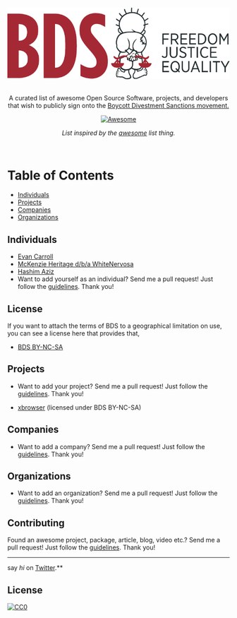 <br/>
<div align="center">
<img src="https://github.com/EvanCarroll/awesome-opensource-boycott-divestment-sanctions/raw/main/media/bds.png" alt="Boycott Divestment Sanctions (BDS)" />

</div>
<br/>
<div align="center">

A curated list of awesome Open Source Software, projects, and developers that
wish to publicly sign onto the [Boycott Divestment Sanctions
movement.](https://bdsmovement.net/)

[![Awesome](https://awesome.re/badge.svg)](https://awesome.re)

 *List inspired by the [awesome](https://github.com/sindresorhus/awesome) list thing.*

</div>
<br/>

# Table of Contents

- [Individuals](#individuals)
- [Projects](#projects)
- [Companies](#companies)
- [Organizations](#organizations)

## Individuals
* [Evan Carroll](https://github.com/EvanCarroll)
* [McKenzie Heritage d/b/a WhiteNervosa](https://github.com/WhiteNervosa)
* [Hashim Aziz](https://github.com/hashimaziz1)
* Want to add yourself as an individual? Send me a pull request! Just follow the [guidelines](/CONTRIBUTING.md). Thank you!

## License
If you want to attach the terms of BDS to a geographical limitation on use, you can see a license here that provides that,

* [BDS BY-NC-SA](/LICENSE.md)

## Projects
* Want to add your project? Send me a pull request! Just follow the [guidelines](/CONTRIBUTING.md). Thank you!

* [xbrowser](https://github.com/EvanCarroll/xbrowser) (licensed under BDS BY-NC-SA)

## Companies
* Want to add a company? Send me a pull request! Just follow the [guidelines](/CONTRIBUTING.md). Thank you!

## Organizations
* Want to add an organization? Send me a pull request! Just follow the [guidelines](/CONTRIBUTING.md). Thank you!

## Contributing
Found an awesome project, package, article, blog, video etc.? Send me a pull request! Just follow the [guidelines](/CONTRIBUTING.md). Thank you!

---
say *hi* on [Twitter](https://twitter.com/TheEvanCarroll).**

## License
[![CC0](http://mirrors.creativecommons.org/presskit/buttons/88x31/svg/cc-zero.svg)](http://creativecommons.org/publicdomain/zero/1.0/)
